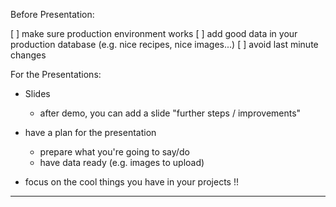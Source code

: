 


Before Presentation:

[ ] make sure production environment works
[ ] add good data in your production database (e.g. nice recipes, nice images...)
[ ] avoid last minute changes


For the Presentations:

- Slides
  - after demo, you can add a slide "further steps / improvements"

- have a plan for the presentation
  - prepare what you're going to say/do
  - have data ready (e.g. images to upload)

- focus on the cool things you have in your projects !!




__________

